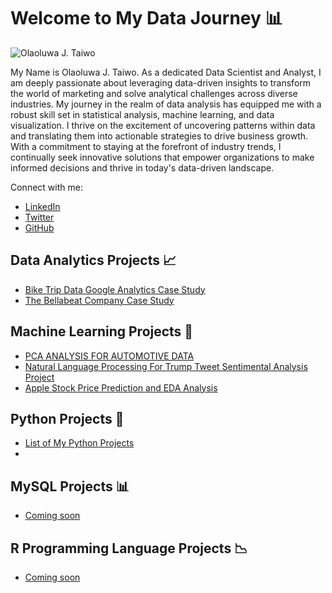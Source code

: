 # Welcome to My Data Journey 📊

![Olaoluwa J. Taiwo](https://github.com/OlaoluwajohnsonT/Portfolio/blob/main/1000020723-removebg.png)


My Name is Olaoluwa J. Taiwo. As a dedicated Data Scientist and Analyst, I am deeply passionate about leveraging data-driven insights to transform the world of marketing and solve analytical challenges across diverse industries. My journey in the realm of data analysis has equipped me with a robust skill set in statistical analysis, machine learning, and data visualization. I thrive on the excitement of uncovering patterns within data and translating them into actionable strategies to drive business growth. With a commitment to staying at the forefront of industry trends, I continually seek innovative solutions that empower organizations to make informed decisions and thrive in today's data-driven landscape.

Connect with me:
- [LinkedIn](https://www.linkedin.com/in/your-linkedin-profile)
- [Twitter](https://twitter.com/your-twitter-handle)
- [GitHub](https://github.com/your-github-username)

## Data Analytics Projects 📈

- [Bike Trip Data Google Analytics Case Study](https://github.com/OlaoluwajohnsonT/Bike-Trip-Datat-Google-Analytics-Case-Study)
- [The Bellabeat Company Case Study](https://github.com/OlaoluwajohnsonT/The-BellaBeat-Company-Case-Study)

## Machine Learning Projects 🤖

- [PCA ANALYSIS FOR AUTOMOTIVE DATA](https://github.com/OlaoluwajohnsonT/PCA-ANALYSIS-FOR-AUTOMOTIVE-DATA-Project)
- [Natural Language Processing For Trump Tweet Sentimental Analysis Project](https://github.com/OlaoluwajohnsonT/Twitter-Trump-tweet-Sentimental-Analysis-Project)
- [Apple Stock Price Prediction and EDA Analysis](https://github.com/OlaoluwajohnsonT/Apple-Stock-Price-from-1980-2021)

## Python Projects 🐍

- [List of My Python Projects](https://github.com/OlaoluwajohnsonT/SQI-Colege-of-ICT-Projects-)
- 
## MySQL Projects 📊

- [Coming soon](project1_link_url)

## R Programming Language Projects 📉

- [Coming soon](project1_link_url)
